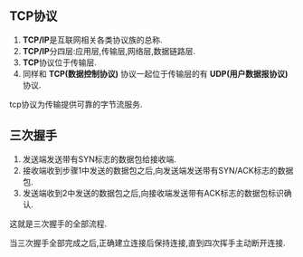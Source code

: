 ## TCP协议
1. **TCP/IP**是互联网相关各类协议族的总称.
2. **TCP/IP**分四层:应用层,传输层,网络层,数据链路层.
3. **TCP**协议位于传输层.
4. 同样和 **TCP(数据控制协议)** 协议一起位于传输层的有 **UDP(用户数据报协议)** 协议.

tcp协议为传输提供可靠的字节流服务.
## 三次握手
1. 发送端发送带有SYN标志的数据包给接收端.
2. 接收端收到步骤1中发送的数据包之后,向发送端发送带有SYN/ACK标志的数据包.
3. 发送端收到2中发送的数据包之后,向接收端发送带有ACK标志的数据包标识确认.

这就是三次握手的全部流程.

当三次握手全部完成之后,正确建立连接后保持连接,直到四次挥手主动断开连接.
